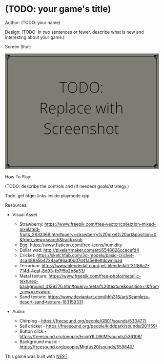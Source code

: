 # (TODO: your game's title)

Author: (TODO: your name)

Design: (TODO: In two sentences or fewer, describe what is new and interesting about your game.)

Screen Shot:

![Screen Shot](screenshot.png)

How To Play:

(TODO: describe the controls and (if needed) goals/strategy.)

Todo: get otger links inside playmode.cpp

Resources:
- Visual Asset
    - Strawberry: https://www.freepik.com/free-vector/collection-mixed-pixelated-fruits_2632369.htm#query=strawberry%20pixel%20art&position=0&from_view=search&track=sph
    - Egg: https://www.flaticon.com/free-icons/humidity
    - Dollar wad: http://pixelartmaker.com/art/6548026ccecefd4
    - Cricket: https://sketchfab.com/3d-models/basic-cricket-4ca488a5b4724aaf86ad0b07d41a5e8e#download
    - Terrarium: https://www.blenderkit.com/get-blenderkit/f31f86a2-714d-4caf-8d93-fb7f5b2b6a53/
    - Metal texture: https://www.freepik.com/free-photo/metallic-textured-background_4139276.htm#query=metal%20texture&position=1&from_view=keyword
    - Sand texture: https://www.deviantart.com/hhh316/art/Seamless-desert-sand-texture-183159331


- Audio:
    - Chirping - https://freesound.org/people/GB01/sounds/530477/
    - Sell cricket - https://freesound.org/people/kiddpark/sounds/201159/
    - Button click - https://freesound.org/people/EminYILDIRIM/sounds/536108/
    - Background music - https://freesound.org/people/Migfus20/sounds/559840/

This game was built with [NEST](NEST.md).
